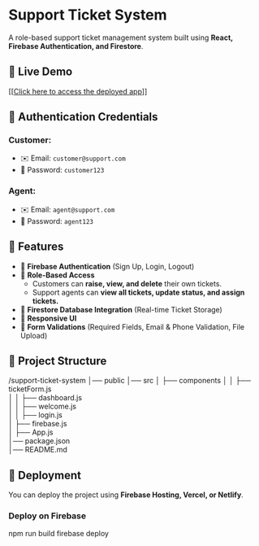 # Support Ticket System

A role-based support ticket management system built using **React, Firebase Authentication, and Firestore**.

## 🚀 Live Demo

[\[[Click here to access the deployed app](https://support-ticketing-system-e0647.web.app/dashboard)\]]


## 🔑 Authentication Credentials

### Customer:

- ✉️ Email: `customer@support.com`
- 🔑 Password: `customer123`

### Agent:

- ✉️ Email: `agent@support.com`
- 🔑 Password: `agent123`

## 📌 Features

- 🔹 **Firebase Authentication** (Sign Up, Login, Logout)
- 🔹 **Role-Based Access**
  - Customers can **raise, view, and delete** their own tickets.
  - Support agents can **view all tickets, update status, and assign tickets.**
- 🔹 **Firestore Database Integration** (Real-time Ticket Storage)
- 🔹 **Responsive UI** 
- 🔹 **Form Validations** (Required Fields, Email & Phone Validation, File Upload)

## 📜 Project Structure

/support-ticket-system
│── public
│── src
│   ├── components
│   │   ├── ticketForm.js  
│   │   ├── dashboard.js  
│   │   ├── welcome.js    
│   │   ├── login.js        
│   ├── firebase.js     
│   ├── App.js            
│── package.json          
│── README.md  

## 🚀 Deployment

You can deploy the project using **Firebase Hosting, Vercel, or Netlify**.

### Deploy on Firebase

npm run build
firebase deploy

